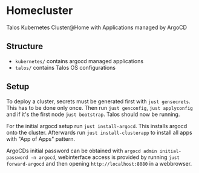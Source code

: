 # Homecluster

Talos Kubernetes Cluster@Home with Applications managed by ArgoCD

## Structure
- `kubernetes/` contains argocd managed applications
- `talos/` contains Talos OS configurations

## Setup

To deploy a cluster, secrets must be generated first with `just gensecrets`. This has to be done only once.
Then run `just genconfig`, `just applyconfig` and if it's the first node `just bootstrap`. Talos should now be running.

For the initial argocd setup run `just install-argocd`. This installs argocd onto the cluster. Afterwards run `just install-clusterapp` to install all apps with "App of Apps" pattern.

ArgoCDs initial password can be obtained with `argocd admin initial-password -n argocd`, webinterface access is provided by running `just forward-argocd` and then opening `http://localhost:8080` in a webbrowser.


